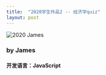 ```yaml
---
title:  "2020学生作品2 -- 经济学quiz"
layout: post
---
```


![2020 James](https://user-images.githubusercontent.com/105401427/173987506-81e6caf0-f863-4ccb-b63a-43f4a4cb42c8.gif)

<h3>by James</h3>
<h4>开发语言：JavaScript</h4>
